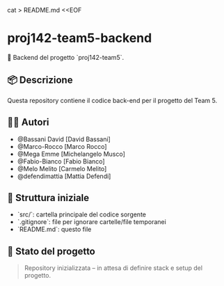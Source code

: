 cat > README.md <<EOF
# proj142-team5-backend

🚀 Backend del progetto \`proj142-team5\`.

## 📦 Descrizione

Questa repository contiene il codice back-end per il progetto del Team 5.  


## 🧑‍💻 Autori

- @Bassani David [David Bassani]
- @Marco-Rocco [Marco Rocco]
- @Mega Emme [Michelangelo Musco]
- @Fabio-Bianco [Fabio Bianco]
- @Melo Melito [Carmelo Melito]
- @defendimattia [Mattia Defendi]


## 📁 Struttura iniziale

- \`src/\`: cartella principale del codice sorgente
- \`.gitignore\`: file per ignorare cartelle/file temporanei
- \`README.md\`: questo file

## 🚧 Stato del progetto

> Repository inizializzata – in attesa di definire stack e setup del progetto.


